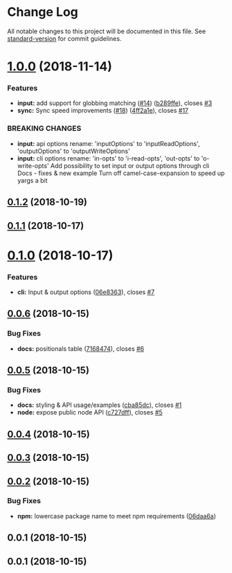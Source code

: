 # Change Log

All notable changes to this project will be documented in this file. See [standard-version](https://github.com/conventional-changelog/standard-version) for commit guidelines.

<a name="1.0.0"></a>
# [1.0.0](https://github.com/FRSource/FRS-replace/compare/v0.1.2...v1.0.0) (2018-11-14)


### Features

* **input:** add support for globbing matching ([#14](https://github.com/FRSource/FRS-replace/issues/14)) ([b289ffe](https://github.com/FRSource/FRS-replace/commit/b289ffe)), closes [#3](https://github.com/FRSource/FRS-replace/issues/3)
* **sync:** Sync speed improvements ([#18](https://github.com/FRSource/FRS-replace/issues/18)) ([4ff2a1e](https://github.com/FRSource/FRS-replace/commit/4ff2a1e)), closes [#17](https://github.com/FRSource/FRS-replace/issues/17)


### BREAKING CHANGES

* **input:** api options rename: 'inputOptions' to 'inputReadOptions', 'outputOptions' to 'outputWriteOptions'
* **input:** cli options rename: 'in-opts' to 'i-read-opts', 'out-opts' to 'o-write-opts'
Add possibility to set input or output options through cli
Docs - fixes & new example
Turn off camel-case-expansion to speed up yargs a bit



<a name="0.1.2"></a>
## [0.1.2](https://github.com/FRSource/FRS-replace/compare/v0.1.1...v0.1.2) (2018-10-19)



<a name="0.1.1"></a>
## [0.1.1](https://github.com/FRSource/FRS-replace/compare/v0.1.0...v0.1.1) (2018-10-17)



<a name="0.1.0"></a>
# [0.1.0](https://github.com/FRSource/FRS-replace/compare/v0.0.6...v0.1.0) (2018-10-17)


### Features

* **cli:** Input & output options ([06e8363](https://github.com/FRSource/FRS-replace/commit/06e8363)), closes [#7](https://github.com/FRSource/FRS-replace/issues/7)



<a name="0.0.6"></a>
## [0.0.6](https://github.com/FRSource/FRS-replace/compare/v0.0.5...v0.0.6) (2018-10-15)


### Bug Fixes

* **docs:** positionals table ([7168474](https://github.com/FRSource/FRS-replace/commit/7168474)), closes [#6](https://github.com/FRSource/FRS-replace/issues/6)



<a name="0.0.5"></a>
## [0.0.5](https://github.com/FRSource/FRS-replace/compare/v0.0.4...v0.0.5) (2018-10-15)


### Bug Fixes

* **docs:** styling & API usage/examples ([cba85dc](https://github.com/FRSource/FRS-replace/commit/cba85dc)), closes [#1](https://github.com/FRSource/FRS-replace/issues/1)
* **node:** expose public node API ([c727dff](https://github.com/FRSource/FRS-replace/commit/c727dff)), closes [#5](https://github.com/FRSource/FRS-replace/issues/5)



<a name="0.0.4"></a>
## [0.0.4](https://github.com/FRSource/FRS-replace/compare/v0.0.3...v0.0.4) (2018-10-15)



<a name="0.0.3"></a>
## [0.0.3](https://github.com/FRSource/FRS-replace/compare/v0.0.2...v0.0.3) (2018-10-15)



<a name="0.0.2"></a>
## [0.0.2](https://github.com/FRSource/FRS-replace/compare/v0.0.1...v0.0.2) (2018-10-15)


### Bug Fixes

* **npm:** lowercase package name to meet npm requirements ([06daa6a](https://github.com/FRSource/FRS-replace/commit/06daa6a))



<a name="0.0.1"></a>
## 0.0.1 (2018-10-15)



<a name="0.0.1"></a>
## 0.0.1 (2018-10-15)
